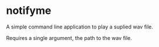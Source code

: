 # notifyme

A simple command line application to play a suplied wav file.

Requires a single argument, the path to the wav file.

